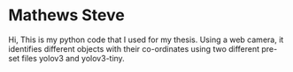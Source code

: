 # Mathews Steve

Hi, This is my python code that I used for my thesis. Using a web camera, it identifies different objects with their co-ordinates using two different pre-set files yolov3 and yolov3-tiny.
